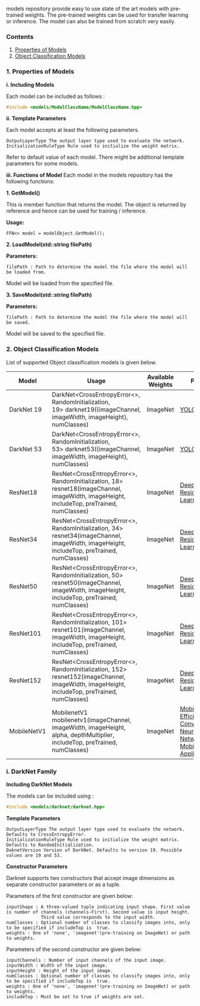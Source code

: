 models repository provide easy to use state of the art models with pre-trained weights. The pre-trained weights can be used for transfer learning or inference. The model can also be trained from scratch very easily.

### Contents

 1. [Properties of Models](#1-properties-of-models)
 2. [Object Classification Models](#2-object-classification-models)

### 1. Properties of Models

**i. Including Models**

Each model can be included as follows : 

```cpp
#include <models/ModelClassName/ModelClassName.hpp>
```

**ii. Template Parameters**

Each model accepts at least the following parameters.

```
OutputLayerType The output layer type used to evaluate the network.
InitializationRuleType Rule used to initialize the weight matrix.
```

Refer to default value of each model. There might be additional template parameters for some models.

**iii. Functions of Model**
Each model in the models repository has the following functions:

**1. GetModel()**

This is member function that returns the model. The object is returned by reference and hence can be used for training / inference.

**Usage:** 

```
FFN<> model = modelObject.GetModel();
```

**2. LoadModel(std::string filePath)**

**Parameters:**

```
filePath : Path to determine the model the file where the model will be loaded from.
```

Model will be loaded from the specified file.

**3. SaveModel(std::string filePath)**

**Parameters:**

```
filePath : Path to determine the model the file where the model will be saved.
```

Model will be saved to the specified file.

### 2. Object Classification Models

List of supported Object classification models is given below.

|  **Model** | **Usage** | **Available Weights** | **Paper** |
| --- | --- | --- | --- |
|  DarkNet&nbsp;19 | DarkNet<CrossEntropyError<>, RandomInitialization, 19>&nbsp;darknet19({imageChannel, imageWidth, imageHeight}, numClasses)| ImageNet |[YOLO9000](https://pjreddie.com/media/files/papers/YOLO9000.pdf)|
|  DarkNet&nbsp;53 | DarkNet<CrossEntropyError<>, RandomInitialization, 53>&nbsp;darknet53({imageChannel, imageWidth, imageHeight}, numClasses)| ImageNet |[YOLOv3](https://pjreddie.com/media/files/papers/YOLOv3.pdf)|
|  ResNet18 | ResNet<CrossEntropyError<>, RandomInitialization, 18> resnet18(imageChannel, imageWidth, imageHeight, includeTop, preTrained, numClasses) | ImageNet | [Deep Residual Learning](https://arxiv.org/pdf/1512.03385)|
|  ResNet34 | ResNet<CrossEntropyError<>, RandomInitialization, 34> resnet34(imageChannel, imageWidth, imageHeight, includeTop, preTrained, numClasses) | ImageNet | [Deep Residual Learning](https://arxiv.org/pdf/1512.03385)|
|  ResNet50 | ResNet<CrossEntropyError<>, RandomInitialization, 50> resnet50(imageChannel, imageWidth, imageHeight, includeTop, preTrained, numClasses) | ImageNet | [Deep Residual Learning](https://arxiv.org/pdf/1512.03385)|
|  ResNet101 | ResNet<CrossEntropyError<>, RandomInitialization, 101> resnet101(imageChannel, imageWidth, imageHeight, includeTop, preTrained, numClasses) | ImageNet | [Deep Residual Learning](https://arxiv.org/pdf/1512.03385)|
|  ResNet152 | ResNet<CrossEntropyError<>, RandomInitialization, 152> resnet152(imageChannel, imageWidth, imageHeight, includeTop, preTrained, numClasses) | ImageNet | [Deep Residual Learning](https://arxiv.org/pdf/1512.03385)|
|  MobileNetV1 | MobilenetV1 mobilenetv1(imageChannel, imageWidth, imageHeight, alpha, depthMultiplier, includeTop, preTrained, numClasses) | ImageNet | [MobileNets: Efficient Convolutional Neural Networks for Mobile Vision Applications](https://arxiv.org/pdf/1704.04861)|

### i. DarkNet Family

**Including DarkNet Models**

The models can be included using : 

```cpp
#include <models/darknet/darknet.hpp>
```

**Template Parameters**

```
OutputLayerType The output layer type used to evaluate the network. Defaults to CrossEntropyError.
InitializationRuleType Rule used to initialize the weight matrix. Defaults to RandomInitialization.
DaknetVersion Version of DarkNet. Defaults to version 19. Possible values are 19 and 53.
```
   
**Constructor Parameters**

Darknet supports two constructors that accept image dimensions as separate constructor parameters or as a tuple.

Parameters of the first constructor are given below:

```
inputShape : A three-valued tuple indicating input shape. First value is number of channels (channels-First). Second value is input height.
             Third value corresponds to the input width.
numClasses : Optional number of classes to classify images into, only to be specified if includeTop is  true.
weights : One of 'none', 'imagenet'(pre-training on ImageNet) or path to weights.
```

Parameters of the second constructor are given below:

```
inputChannels : Number of input channels of the input image.
inputWidth : Width of the input image.
inputHeight : Height of the input image.
numClasses : Optional number of classes to classify images into, only to be specified if includeTop is  true.
weights : One of 'none', 'imagenet'(pre-training on ImageNet) or path to weights.
includeTop : Must be set to true if weights are set.
```
